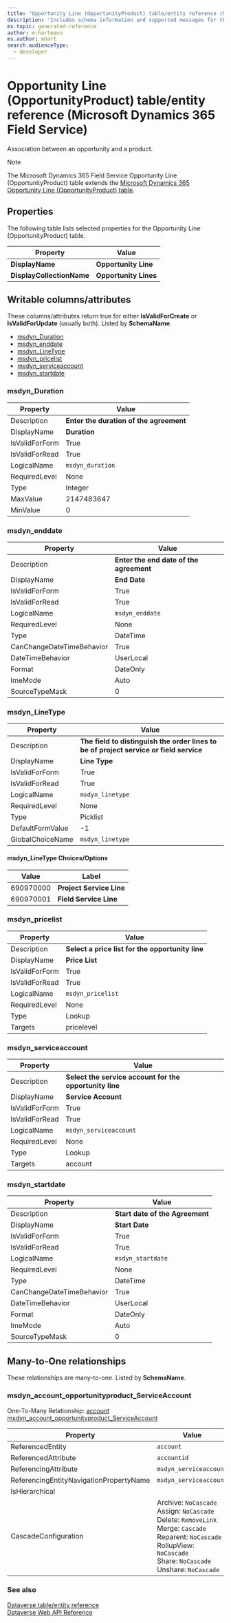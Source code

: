 ```yaml
---
title: "Opportunity Line (OpportunityProduct) table/entity reference (Microsoft Dynamics 365 Field Service)"
description: "Includes schema information and supported messages for the Opportunity Line (OpportunityProduct) table/entity with Microsoft Dynamics 365 Field Service."
ms.topic: generated-reference
author: m-hartmann
ms.author: mhart
search.audienceType: 
  - developer
---
```


# Opportunity Line (OpportunityProduct) table/entity reference (Microsoft Dynamics 365 Field Service)

Association between an opportunity and a product.

> [!NOTE]
> The Microsoft Dynamics 365 Field Service Opportunity Line (OpportunityProduct) table extends the [Microsoft Dynamics 365 Opportunity Line (OpportunityProduct) table](/dynamics365/developer/reference/entities/opportunityproduct).


## Properties

The following table lists selected properties for the Opportunity Line (OpportunityProduct) table.

|Property|Value|
| --- | --- |
| **DisplayName** | **Opportunity Line** |
| **DisplayCollectionName** | **Opportunity Lines** |

## Writable columns/attributes

These columns/attributes return true for either **IsValidForCreate** or **IsValidForUpdate** (usually both). Listed by **SchemaName**.

- [msdyn_Duration](#BKMK_msdyn_Duration)
- [msdyn_enddate](#BKMK_msdyn_enddate)
- [msdyn_LineType](#BKMK_msdyn_LineType)
- [msdyn_pricelist](#BKMK_msdyn_pricelist)
- [msdyn_serviceaccount](#BKMK_msdyn_serviceaccount)
- [msdyn_startdate](#BKMK_msdyn_startdate)

### <a name="BKMK_msdyn_Duration"></a> msdyn_Duration

|Property|Value|
|---|---|
|Description|**Enter the duration of the agreement**|
|DisplayName|**Duration**|
|IsValidForForm|True|
|IsValidForRead|True|
|LogicalName|`msdyn_duration`|
|RequiredLevel|None|
|Type|Integer|
|MaxValue|2147483647|
|MinValue|0|

### <a name="BKMK_msdyn_enddate"></a> msdyn_enddate

|Property|Value|
|---|---|
|Description|**Enter the end date of the agreement**|
|DisplayName|**End Date**|
|IsValidForForm|True|
|IsValidForRead|True|
|LogicalName|`msdyn_enddate`|
|RequiredLevel|None|
|Type|DateTime|
|CanChangeDateTimeBehavior|True|
|DateTimeBehavior|UserLocal|
|Format|DateOnly|
|ImeMode|Auto|
|SourceTypeMask|0|

### <a name="BKMK_msdyn_LineType"></a> msdyn_LineType

|Property|Value|
|---|---|
|Description|**The field to distinguish the order lines to be of project service or field service**|
|DisplayName|**Line Type**|
|IsValidForForm|True|
|IsValidForRead|True|
|LogicalName|`msdyn_linetype`|
|RequiredLevel|None|
|Type|Picklist|
|DefaultFormValue|-1|
|GlobalChoiceName|`msdyn_linetype`|

#### msdyn_LineType Choices/Options

|Value|Label|
|---|---|
|690970000|**Project Service Line**|
|690970001|**Field Service Line**|

### <a name="BKMK_msdyn_pricelist"></a> msdyn_pricelist

|Property|Value|
|---|---|
|Description|**Select a price list for the opportunity line**|
|DisplayName|**Price List**|
|IsValidForForm|True|
|IsValidForRead|True|
|LogicalName|`msdyn_pricelist`|
|RequiredLevel|None|
|Type|Lookup|
|Targets|pricelevel|

### <a name="BKMK_msdyn_serviceaccount"></a> msdyn_serviceaccount

|Property|Value|
|---|---|
|Description|**Select the service account for the opportunity line**|
|DisplayName|**Service Account**|
|IsValidForForm|True|
|IsValidForRead|True|
|LogicalName|`msdyn_serviceaccount`|
|RequiredLevel|None|
|Type|Lookup|
|Targets|account|

### <a name="BKMK_msdyn_startdate"></a> msdyn_startdate

|Property|Value|
|---|---|
|Description|**Start date of the Agreement**|
|DisplayName|**Start Date**|
|IsValidForForm|True|
|IsValidForRead|True|
|LogicalName|`msdyn_startdate`|
|RequiredLevel|None|
|Type|DateTime|
|CanChangeDateTimeBehavior|True|
|DateTimeBehavior|UserLocal|
|Format|DateOnly|
|ImeMode|Auto|
|SourceTypeMask|0|


## Many-to-One relationships

These relationships are many-to-one. Listed by **SchemaName**.

### <a name="BKMK_msdyn_account_opportunityproduct_ServiceAccount"></a> msdyn_account_opportunityproduct_ServiceAccount

One-To-Many Relationship: [account msdyn_account_opportunityproduct_ServiceAccount](account.md#BKMK_msdyn_account_opportunityproduct_ServiceAccount)

|Property|Value|
|---|---|
|ReferencedEntity|`account`|
|ReferencedAttribute|`accountid`|
|ReferencingAttribute|`msdyn_serviceaccount`|
|ReferencingEntityNavigationPropertyName|`msdyn_serviceaccount`|
|IsHierarchical||
|CascadeConfiguration|Archive: `NoCascade`<br />Assign: `NoCascade`<br />Delete: `RemoveLink`<br />Merge: `Cascade`<br />Reparent: `NoCascade`<br />RollupView: `NoCascade`<br />Share: `NoCascade`<br />Unshare: `NoCascade`|



### See also

[Dataverse table/entity reference](/power-apps/developer/data-platform/reference/about-entity-reference)  
[Dataverse Web API Reference](/power-apps/developer/data-platform/webapi/reference/about)   

